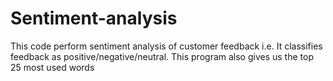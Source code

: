 # Sentiment-analysis
This code perform sentiment analysis of customer feedback i.e. It classifies feedback as positive/negative/neutral. This program also gives us the top 25 most used words

